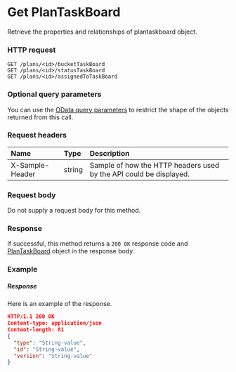 # Get PlanTaskBoard

Retrieve the properties and relationships of plantaskboard object.
### HTTP request
```http
GET /plans/<id>/bucketTaskBoard
GET /plans/<id>/statusTaskBoard
GET /plans/<id>/assignedToTaskBoard
```
### Optional query parameters
You can use the [OData query parameters](odata-optional-query-parameters.md) to restrict the shape of the objects returned from this call.
### Request headers
| Name       | Type | Description|
|:-----------|:------|:----------|
| X-Sample-Header  | string  | Sample of how the HTTP headers used by the API could be displayed.|

### Request body
Do not supply a request body for this method.
### Response
If successful, this method returns a `200 OK` response code and [PlanTaskBoard](../resources/plantaskboard.md) object in the response body.
### Example
##### Response
Here is an example of the response.
```json
HTTP/1.1 200 OK
Content-type: application/json
Content-length: 81
{
  "type": "String-value",
  "id": "String-value",
  "version": "String-value"
}
```

